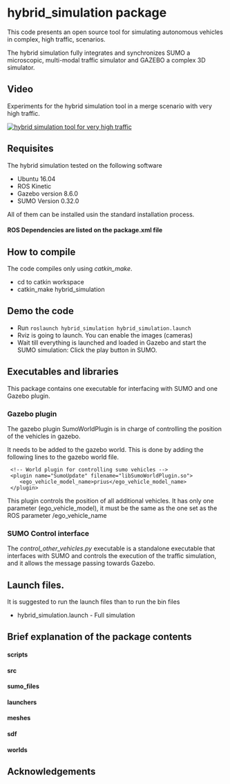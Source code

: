 hybrid_simulation package
====== 
 This code presents an open source tool for simulating autonomous vehicles in complex, high traffic, scenarios. 
 
 The hybrid simulation fully integrates and synchronizes SUMO a microscopic, multi-modal traffic simulator and GAZEBO a complex 3D simulator.

## Video

Experiments for the hybrid simulation tool in a merge scenario with very high traffic.

[![hybrid simulation tool for very high traffic](http://img.youtube.com/vi/Xx5OmV86CsM/0.jpg)](https://youtu.be/Xx5OmV86CsM)

## Requisites

The hybrid simulation tested on the following software

* Ubuntu 16.04
* ROS Kinetic
* Gazebo version 8.6.0
* SUMO Version 0.32.0

All of them can be installed usin the standard installation process.

#### ROS Dependencies are listed on the package.xml file

## How to compile

The code compiles only using *catkin_make*.

* cd to catkin workspace
* catkin_make hybrid_simulation

## Demo the code

 * Run ```roslaunch hybrid_simulation hybrid_simulation.launch```
 * Rviz is going to launch. You can enable the images (cameras)
 * Wait till everything is launched and loaded in Gazebo and start the SUMO simulation: Click the play button in SUMO.
 
## Executables and libraries

This package contains one executable for interfacing with SUMO and one Gazebo plugin.

### Gazebo plugin

The gazebo plugin SumoWorldPlugin is in charge of controlling the position of the vehicles in gazebo. 

It needs to be added to the gazebo world. This is done by adding the following lines to the gazebo world file. 


```
 <!-- World plugin for controlling sumo vehicles -->
 <plugin name="SumoUpdate" filename="libSumoWorldPlugin.so">
    <ego_vehicle_model_name>prius</ego_vehicle_model_name>
 </plugin>

```

This plugin controls the position of all additional vehicles. It has only one  parameter (ego_vehicle_model), it must be the same as the one set as the ROS parameter /ego_vehicle_name

### SUMO Control interface

The *control_other_vehicles.py* executable is a standalone executable that interfaces with SUMO and controls the execution of the traffic simulation, and it allows the message passing towards Gazebo.

## Launch files. 

It is suggested to run the launch files than to run the bin files

* hybrid_simulation.launch - Full simulation 


## Brief explanation of the package contents

#### scripts
#### src
#### sumo_files
#### launchers
#### meshes
#### sdf
#### worlds

## Acknowledgements





